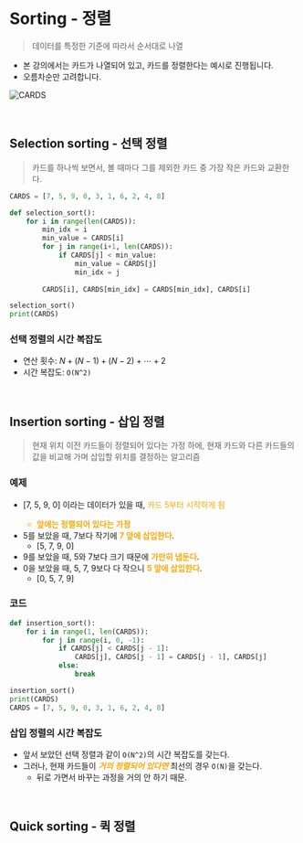 # Sorting - 정렬
> 데이터를 특정한 기준에 따라서 순서대로 나열
> 
- 본 강의에서는 카드가 나열되어 있고, 카드를 정렬한다는 예시로 진행됩니다.
- 오름차순만 고려합니다.

![CARDS](https://prod-files-secure.s3.us-west-2.amazonaws.com/faad244b-bc57-4ada-9bfd-e20cd3691143/206ab49f-287f-4ed6-b357-4b22ccc93dc1/Untitled.png)

<br>

## Selection sorting - 선택 정렬

> 카드를 하나씩 보면서, 볼 때마다 그를 제외한 카드 중 가장 작은 카드와 교환한다.
> 

```python
CARDS = [7, 5, 9, 0, 3, 1, 6, 2, 4, 8]

def selection_sort():
    for i in range(len(CARDS)):
        min_idx = i
        min_value = CARDS[i]
        for j in range(i+1, len(CARDS)):
            if CARDS[j] < min_value:
                min_value = CARDS[j]
                min_idx = j
        
        CARDS[i], CARDS[min_idx] = CARDS[min_idx], CARDS[i]

selection_sort()
print(CARDS)
```

### 선택 정렬의 시간 복잡도

- 연산 횟수: $N+(N-1)+(N-2)+\cdots+2$
- 시간 복잡도: `O(N^2)`

<br>

## Insertion sorting - 삽입 정렬

> 현재 위치 이전 카드들이 정렬되어 있다는 가정 하에, 현재 카드와 다른 카드들의 값을 비교해 가며 삽입할 위치를 결정하는 알고리즘
> 

### 예제

- [7, 5, 9, 0] 이라는 데이터가 있을 때, <span style="color:orange">카드 5부터 시작하게 됨
    - **앞에는 정렬되어 있다는 가정**</span>
- 5를 보았을 때, 7보다 작기에 <span style="color:orange">**7 앞에 삽입한다**</span>.
    - [5, 7, 9, 0]
- 9를 보았을 때, 5와 7보다 크기 때문에 <span style="color:orange">**가만히 냅둔다**</span>.
- 0을 보았을 때, 5, 7, 9보다 다 작으니 <span style="color:orange">**5 앞에 삽입한다**</span>.
    - [0, 5, 7, 9]

### 코드

```python
def insertion_sort():
    for i in range(1, len(CARDS)):
        for j in range(i, 0, -1):
            if CARDS[j] < CARDS[j - 1]:
                CARDS[j], CARDS[j - 1] = CARDS[j - 1], CARDS[j]
            else:
                break

insertion_sort()
print(CARDS)
CARDS = [7, 5, 9, 0, 3, 1, 6, 2, 4, 8]
```

### 삽입 정렬의 시간 복잡도

- 앞서 보았던 선택 정렬과 같이 `O(N^2)`의 시간 복잡도를 갖는다.
- 그러나, 현재 카드들이 <span style="color:orange">***거의 정렬되어 있다면***</span> 최선의 경우 `O(N)`을 갖는다.
    - 뒤로 가면서 바꾸는 과정을 거의 안 하기 때문.

<br>

## Quick sorting - 퀵 정렬